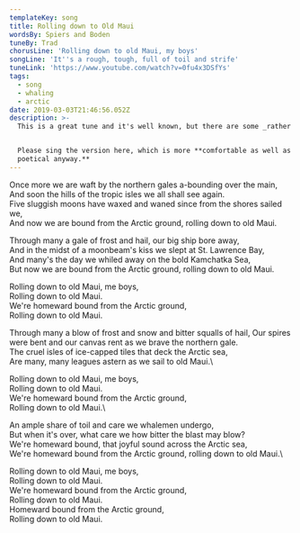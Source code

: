 ```yaml
---
templateKey: song
title: Rolling down to Old Maui
wordsBy: Spiers and Boden
tuneBy: Trad
chorusLine: 'Rolling down to old Maui, my boys'
songLine: 'It''s a rough, tough, full of toil and strife'
tuneLink: 'https://www.youtube.com/watch?v=0fu4x3DSfYs'
tags:
  - song
  - whaling
  - arctic
date: 2019-03-03T21:46:56.052Z
description: >-
  This is a great tune and it's well known, but there are some _rather uncomfortable_ sections about "native maids" that we avoid singing.


  Please sing the version here, which is more **comfortable as well as more
  poetical anyway.**
---
```

Once more we are waft by the northern gales a-bounding over the main,  
And soon the hills of the tropic isles we all shall see again.  
Five sluggish moons have waxed and waned since from the shores sailed we,  
And now we are bound from the Arctic ground, rolling down to old Maui.  

Through many a gale of frost and hail, our big ship bore away,  
And in the midst of a moonbeam's kiss we slept at St. Lawrence Bay,  
And many's the day we whiled away on the bold Kamchatka Sea,  
But now we are bound from the Arctic ground, rolling down to old Maui.  

Rolling down to old Maui, me boys,  
Rolling down to old Maui.  
We're homeward bound from the Arctic ground,  
Rolling down to old Maui.  

Through many a blow of frost and snow and bitter squalls of hail,
Our spires were bent and our canvas rent as we brave the northern gale.  
The cruel isles of ice-capped tiles that deck the Arctic sea,\
Are many, many leagues astern as we sail to old Maui.\

Rolling down to old Maui, me boys,\
Rolling down to old Maui.\
We're homeward bound from the Arctic ground,\
Rolling down to old Maui.\

An ample share of toil and care we whalemen undergo,\
But when it's over, what care we how bitter the blast may blow?\
We're homeward bound, that joyful sound across the Arctic sea,\
We're homeward bound from the Arctic ground, rolling down to old Maui.\

Rolling down to old Maui, me boys,\
Rolling down to old Maui.\
We're homeward bound from the Arctic ground,\
Rolling down to old Maui.\
Homeward bound from the Arctic ground,\
Rolling down to old Maui.
